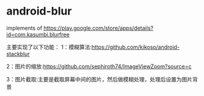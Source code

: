 android-blur
============

implements of  https://play.google.com/store/apps/details?id=com.kasumbi.blurfree

主要实现了以下功能：
1：模糊算法:https://github.com/kikoso/android-stackblur

2：图片的缩放:https://github.com/sephiroth74/ImageViewZoom?source=c

3：图片截取:主要是截取屏幕中间的图片，然后做模糊处理，处理后设置为图片背景

